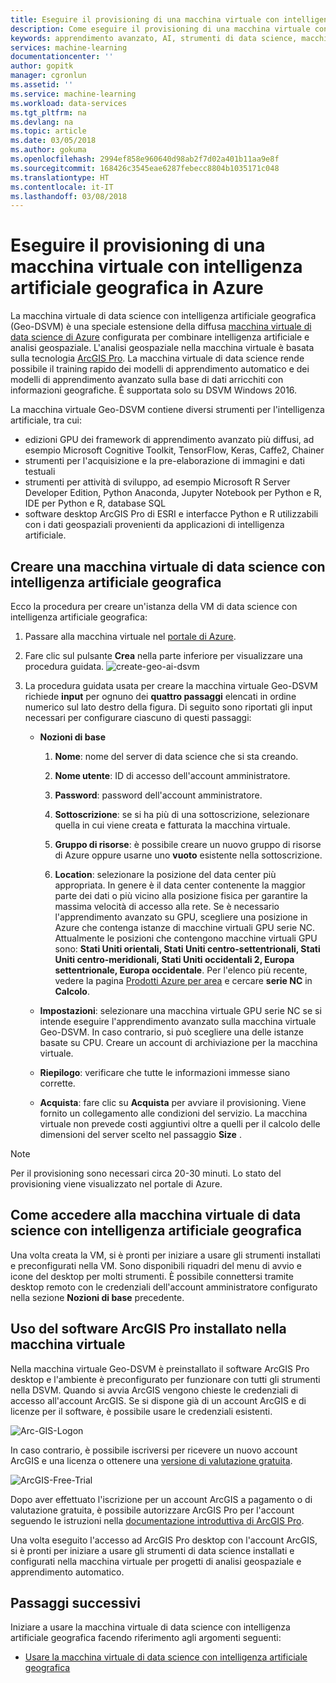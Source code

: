 ```yaml
---
title: Eseguire il provisioning di una macchina virtuale con intelligenza artificiale geografica in Azure | Microsoft Docs
description: Come eseguire il provisioning di una macchina virtuale con intelligenza artificiale geografica in Azure.
keywords: apprendimento avanzato, AI, strumenti di data science, macchina virtuale per data science, analisi geospaziale
services: machine-learning
documentationcenter: ''
author: gopitk
manager: cgronlun
ms.assetid: ''
ms.service: machine-learning
ms.workload: data-services
ms.tgt_pltfrm: na
ms.devlang: na
ms.topic: article
ms.date: 03/05/2018
ms.author: gokuma
ms.openlocfilehash: 2994ef858e960640d98ab2f7d02a401b11aa9e8f
ms.sourcegitcommit: 168426c3545eae6287febecc8804b1035171c048
ms.translationtype: HT
ms.contentlocale: it-IT
ms.lasthandoff: 03/08/2018
---
```

# <a name="provision-a-geo-artificial-intelligence-virtual-machine-on-azure"></a>Eseguire il provisioning di una macchina virtuale con intelligenza artificiale geografica in Azure 

La macchina virtuale di data science con intelligenza artificiale geografica (Geo-DSVM) è una speciale estensione della diffusa [macchina virtuale di data science di Azure](http://aka.ms/dsvm) configurata per combinare intelligenza artificiale e analisi geospaziale. L'analisi geospaziale nella macchina virtuale è basata sulla tecnologia [ArcGIS Pro](https://www.arcgis.com/features/index.html). La macchina virtuale di data science rende possibile il training rapido dei modelli di apprendimento automatico e dei modelli di apprendimento avanzato sulla base di dati arricchiti con informazioni geografiche. È supportata solo su DSVM Windows 2016. 

La macchina virtuale Geo-DSVM contiene diversi strumenti per l'intelligenza artificiale, tra cui:

- edizioni GPU dei framework di apprendimento avanzato più diffusi, ad esempio Microsoft Cognitive Toolkit, TensorFlow, Keras, Caffe2, Chainer 
- strumenti per l'acquisizione e la pre-elaborazione di immagini e dati testuali 
- strumenti per attività di sviluppo, ad esempio Microsoft R Server Developer Edition, Python Anaconda, Jupyter Notebook per Python e R, IDE per Python e R, database SQL
- software desktop ArcGIS Pro di ESRI e interfacce Python e R utilizzabili con i dati geospaziali provenienti da applicazioni di intelligenza artificiale. 


## <a name="create-your-geo-ai-data-science-vm"></a>Creare una macchina virtuale di data science con intelligenza artificiale geografica

Ecco la procedura per creare un'istanza della VM di data science con intelligenza artificiale geografica: 


1. Passare alla macchina virtuale nel [portale di Azure](https://ms.portal.azure.com/#create/microsoft-ads.geodsvmwindows).
2. Fare clic sul pulsante **Crea** nella parte inferiore per visualizzare una procedura guidata.
![create-geo-ai-dsvm](./media/provision-geo-ai-dsvm/Create-Geo-AI.png)
3. La procedura guidata usata per creare la macchina virtuale Geo-DSVM richiede **input** per ognuno dei **quattro passaggi** elencati in ordine numerico sul lato destro della figura. Di seguito sono riportati gli input necessari per configurare ciascuno di questi passaggi:



   - **Nozioni di base**

      1. **Nome**: nome del server di data science che si sta creando.

      2. **Nome utente**: ID di accesso dell'account amministratore.

      3. **Password**: password dell'account amministratore.

      4. **Sottoscrizione**: se si ha più di una sottoscrizione, selezionare quella in cui viene creata e fatturata la macchina virtuale.

      5. **Gruppo di risorse**: è possibile creare un nuovo gruppo di risorse di Azure oppure usarne uno **vuoto** esistente nella sottoscrizione.

      6. **Location**: selezionare la posizione del data center più appropriata. In genere è il data center contenente la maggior parte dei dati o più vicino alla posizione fisica per garantire la massima velocità di accesso alla rete. Se è necessario l'apprendimento avanzato su GPU, scegliere una posizione in Azure che contenga istanze di macchine virtuali GPU serie NC. Attualmente le posizioni che contengono macchine virtuali GPU sono: **Stati Uniti orientali, Stati Uniti centro-settentrionali, Stati Uniti centro-meridionali, Stati Uniti occidentali 2, Europa settentrionale, Europa occidentale**. Per l'elenco più recente, vedere la pagina [Prodotti Azure per area](https://azure.microsoft.com/regions/services/) e cercare **serie NC** in **Calcolo**. 


   - **Impostazioni**: selezionare una macchina virtuale GPU serie NC se si intende eseguire l'apprendimento avanzato sulla macchina virtuale Geo-DSVM. In caso contrario, si può scegliere una delle istanze basate su CPU.  Creare un account di archiviazione per la macchina virtuale. 
   
   - **Riepilogo**: verificare che tutte le informazioni immesse siano corrette.

   - **Acquista**: fare clic su **Acquista** per avviare il provisioning. Viene fornito un collegamento alle condizioni del servizio. La macchina virtuale non prevede costi aggiuntivi oltre a quelli per il calcolo delle dimensioni del server scelto nel passaggio **Size** . 

>[!NOTE]
> Per il provisioning sono necessari circa 20-30 minuti. Lo stato del provisioning viene visualizzato nel portale di Azure.


## <a name="how-to-access-the-geo-ai-data-science-virtual-machine"></a>Come accedere alla macchina virtuale di data science con intelligenza artificiale geografica

Una volta creata la VM, si è pronti per iniziare a usare gli strumenti installati e preconfigurati nella VM. Sono disponibili riquadri del menu di avvio e icone del desktop per molti strumenti. È possibile connettersi tramite desktop remoto con le credenziali dell'account amministratore configurato nella sezione **Nozioni di base** precedente. 


## <a name="using-arcgis-pro-installed-in-the-vm"></a>Uso del software ArcGIS Pro installato nella macchina virtuale

Nella macchina virtuale Geo-DSVM è preinstallato il software ArcGIS Pro desktop e l'ambiente è preconfigurato per funzionare con tutti gli strumenti nella DSVM. Quando si avvia ArcGIS vengono chieste le credenziali di accesso all'account ArcGIS. Se si dispone già di un account ArcGIS e di licenze per il software, è possibile usare le credenziali esistenti.  

![Arc-GIS-Logon](./media/provision-geo-ai-dsvm/ArcGISLogon.png)

In caso contrario, è possibile iscriversi per ricevere un nuovo account ArcGIS e una licenza o ottenere una [versione di valutazione gratuita](https://www.arcgis.com/features/free-trial.html). 

![ArcGIS-Free-Trial](./media/provision-geo-ai-dsvm/ArcGIS-Free-Trial.png)

Dopo aver effettuato l'iscrizione per un account ArcGIS a pagamento o di valutazione gratuita, è possibile autorizzare ArcGIS Pro per l'account seguendo le istruzioni nella [documentazione introduttiva di ArcGIS Pro](http://www.esri.com/library/brochures/getting-started-with-arcgis-pro.pdf). 

Una volta eseguito l'accesso ad ArcGIS Pro desktop con l'account ArcGIS, si è pronti per iniziare a usare gli strumenti di data science installati e configurati nella macchina virtuale per progetti di analisi geospaziale e apprendimento automatico.

## <a name="next-steps"></a>Passaggi successivi

Iniziare a usare la macchina virtuale di data science con intelligenza artificiale geografica facendo riferimento agli argomenti seguenti:

* [Usare la macchina virtuale di data science con intelligenza artificiale geografica](use-geo-ai-dsvm.md)